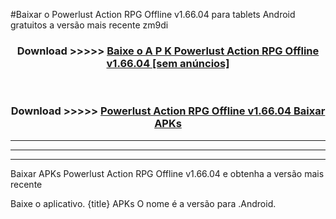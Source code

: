 #Baixar o Powerlust Action RPG Offline v1.66.04  para tablets Android gratuitos a versão mais recente zm9di


<div align="center">
<h3>Download >>>>> <a href="https://pt-web.web.app/?pt= Powerlust Action RPG Offline v1.66.04">Baixe o A P K Powerlust Action RPG Offline v1.66.04 [sem anúncios]</a></h3><br>

<h3>Download >>>>> <a href="https://pt-web.web.app/?pt= Powerlust Action RPG Offline v1.66.04">Powerlust Action RPG Offline v1.66.04 Baixar APKs</a></h3>
</div>

----------------------------------------------------------

----------------------------------------------------------

----------------------------------------------------------

Baixar APKs Powerlust Action RPG Offline v1.66.04 e obtenha a versão mais recente

Baixe o aplicativo. {title} APKs O nome é a versão para .Android.


